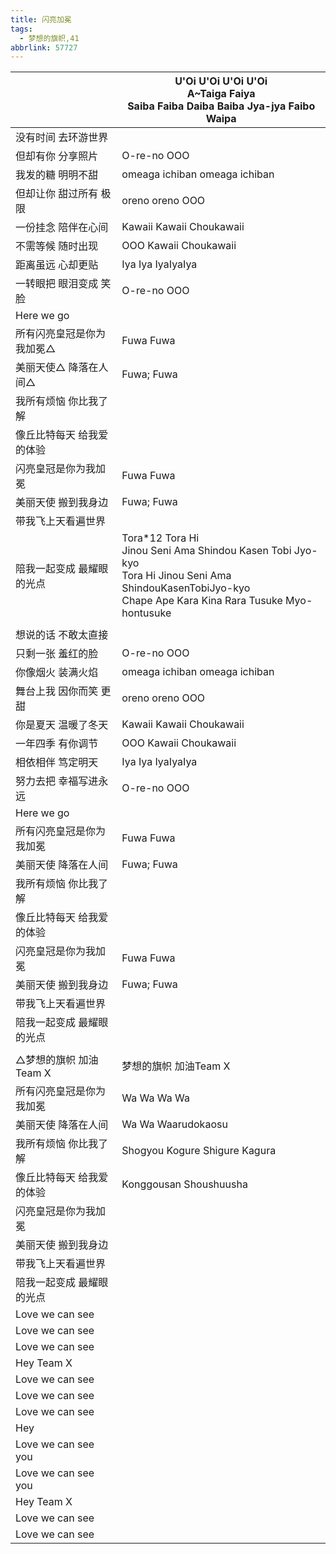```yaml
---
title: 闪亮加冕
tags:
  - 梦想的旗帜,41
abbrlink: 57727
---
```

|      |U'Oi U'Oi U'Oi U'Oi<br>A~Taiga Faiya<br>Saiba Faiba Daiba Baiba Jya-jya Faibo Waipa|
|--|--|
|没有时间 去环游世界|      |
|但却有你 分享照片|O-re-no OOO|
|我发的糖 明明不甜|omeaga ichiban omeaga ichiban|
|但却让你 甜过所有 极限|oreno oreno OOO|
|一份挂念 陪伴在心间|Kawaii Kawaii Choukawaii|
|不需等候 随时出现|OOO Kawaii Choukawaii|
|距离虽远 心却更贴|Iya Iya IyaIyaIya|
|一转眼把 眼泪变成 笑脸|O-re-no OOO|
|Here we go|      |
|所有闪亮皇冠是你为我加冕△|Fuwa Fuwa|
|美丽天使△ 降落在人间△|Fuwa; Fuwa|
|我所有烦恼 你比我了解|      |
|像丘比特每天 给我爱的体验|      |
|闪亮皇冠是你为我加冕|Fuwa Fuwa|
|美丽天使 搬到我身边|Fuwa; Fuwa|
|带我飞上天看遍世界|      |
|陪我一起变成 最耀眼的光点|Tora*12 Tora Hi<br>Jinou Seni Ama Shindou Kasen Tobi Jyo-kyo<br>Tora Hi Jinou Seni Ama ShindouKasenTobiJyo-kyo<br>Chape Ape Kara Kina Rara Tusuke Myo-hontusuke|
|      |      |
|想说的话 不敢太直接|      |
|只剩一张 羞红的脸|O-re-no OOO|
|你像烟火 装满火焰|omeaga ichiban omeaga ichiban|
|舞台上我 因你而笑 更甜|oreno oreno OOO|
|你是夏天 温暖了冬天|Kawaii Kawaii Choukawaii|
|一年四季 有你调节|OOO Kawaii Choukawaii|
|相依相伴 笃定明天|Iya Iya IyaIyaIya|
|努力去把 幸福写进永远|O-re-no OOO|
|Here we go|      |
|所有闪亮皇冠是你为我加冕|Fuwa Fuwa|
|美丽天使 降落在人间|Fuwa; Fuwa|
|我所有烦恼 你比我了解|      |
|像丘比特每天 给我爱的体验|      |
|闪亮皇冠是你为我加冕|Fuwa Fuwa|
|美丽天使 搬到我身边|Fuwa; Fuwa|
|带我飞上天看遍世界|      |
|陪我一起变成 最耀眼的光点|      |
|      |      |
|△梦想的旗帜 加油Team X|梦想的旗帜 加油Team X|
|所有闪亮皇冠是你为我加冕|Wa Wa Wa Wa|
|美丽天使 降落在人间|Wa Wa Waarudokaosu|
|我所有烦恼 你比我了解|Shogyou Kogure Shigure Kagura|
|像丘比特每天 给我爱的体验|Konggousan Shoushuusha|
|闪亮皇冠是你为我加冕|      |
|美丽天使 搬到我身边|      |
|带我飞上天看遍世界|      |
|陪我一起变成 最耀眼的光点|      |
|Love we can see|      |
|Love we can see|      |
|Love we can see|      |
|Hey Team X|      |
|Love we can see|      |
|Love we can see|      |
|Love we can see|      |
|Hey|      |
|Love we can see you|      |
|Love we can see you|      |
|Hey Team X|      |
|Love we can see|      |
|Love we can see|      |